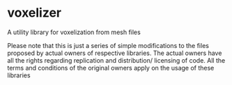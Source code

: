 # voxelizer
A utility library for voxelization from mesh files

Please note that this is just a series of simple modifications to the files proposed by actual owners of respective libraries. The actual owners have all the rights regarding replication and distribution/ licensing of code. All the terms and conditions of the original owners apply on the usage of these libraries
